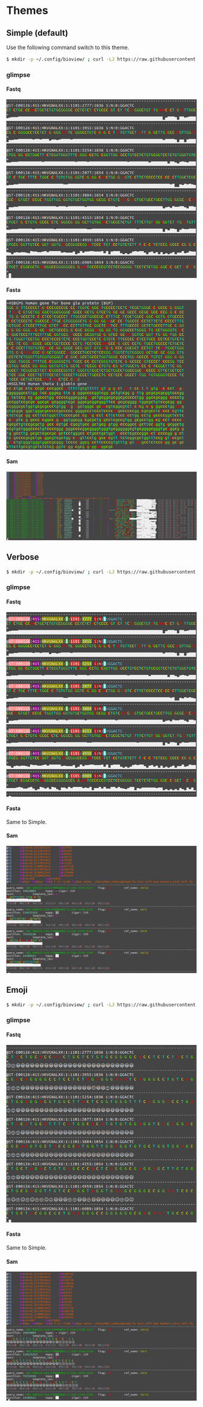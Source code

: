 # Themes

## Simple (default)

Use the following command switch to this theme.

```bash
$ mkdir -p ~/.config/bioview/ ; curl -LJ https://raw.githubusercontent.com/Nanguage/bioView/master/theme/simple.json -o ~/.config/bioview/config.json
```

### glimpse

#### Fastq

![simple-fq](../example/imgs/theme_glimpse/simple/simple-fq.png)

#### Fasta

![simple-fa](../example/imgs/theme_glimpse/simple/simple-fa.png)

#### Sam

![simple-sam](../example/imgs/theme_glimpse/simple/simple-sam.png)

## Verbose

```bash
$ mkdir -p ~/.config/bioview/ ; curl -LJ https://raw.githubusercontent.com/Nanguage/bioView/master/theme/verbose.json n -o ~/.config/bioview/config.json
```

### glimpse

#### Fastq

![verbose-fq](../example/imgs/theme_glimpse/verbose/verbose-fq.png)

#### Fasta

Same to Simple.

#### Sam

![verbose-sam](../example/imgs/theme_glimpse/verbose/verbose-sam.png)

## Emoji

```bash
$ mkdir -p ~/.config/bioview/ ; curl -LJ https://raw.githubusercontent.com/Nanguage/bioView/master/theme/emoji.json -o ~/.config/bioview/config.json
```

### glimpse

#### Fastq

![emoji-fq](../example/imgs/theme_glimpse/emoji/emoji-fq.png)

#### Fasta

Same to Simple.

#### Sam

![emoji-sam](../example/imgs/theme_glimpse/emoji/emoji-sam.png)
